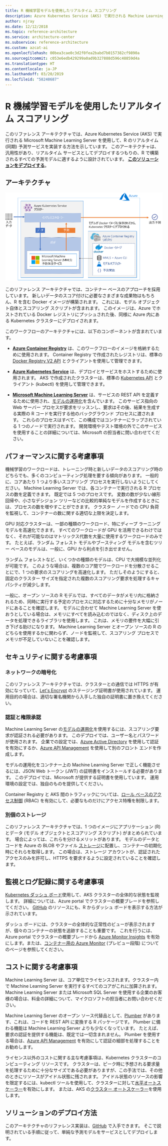```yaml
---
title: R 機械学習モデルを使用したリアルタイム スコアリング
description: Azure Kubernetes Service (AKS) で実行される Machine Learning Server を使用して、R のリアルタイム予測サービスを実装します。
author: njray
ms.date: 12/12/2018
ms.topic: reference-architecture
ms.service: architecture-center
ms.subservice: reference-architecture
ms.custom: azcat-ai
ms.openlocfilehash: 00bea3cae0c3d2f0fea2babd7b0157382cf9890a
ms.sourcegitcommit: c053e6edb429299a0ad9b327888d596c48859d4a
ms.translationtype: HT
ms.contentlocale: ja-JP
ms.lasthandoff: 03/20/2019
ms.locfileid: "58248687"
---
```

# <a name="real-time-scoring-of-r-machine-learning-models"></a>R 機械学習モデルを使用したリアルタイム スコアリング

このリファレンス アーキテクチャでは、Azure Kubernetes Service (AKS) で実行される Microsoft Machine Learning Server を使用して、R のリアルタイム (同期) 予測サービスを実装する方法を示しています。 このアーキテクチャは、汎用性があり、リアルタイム サービスとしてデプロイするつもりの、R で構築されるすべての予測モデルに適するように設計されています。 **[このソリューションをデプロイする][github]**。

## <a name="architecture"></a>アーキテクチャ

![Azure で R 機械学習モデルを使用したリアルタイム スコアリング][0]

このリファレンス アーキテクチャでは、コンテナー ベースのアプローチを採用しています。 新しいデータのスコア付けに必要なさまざまな成果物はもちろん、R を含む Docker イメージが構築されます。 これには、モデル オブジェクト自体とスコアリング スクリプトが含まれます。 このイメージは、Azure でホストされている Docker レジストリにプッシュされた後、同様に Azure 内にある Kubernetes クラスターにデプロイされます。

このワークフローのアーキテクチャには、以下のコンポーネントが含まれています。

- **[Azure Container Registry][acr]** は、このワークフローのイメージを格納するために使用されます。 Container Registry で作成されたレジストリは、標準の [Docker Registry V2 API][docker] とクライアントを使用して管理できます。

- **[Azure Kubernetes Service][aks]** は、デプロイとサービスをホストするために使用されます。 AKS で作成されたクラスターは、標準の [Kubernetes API][k-api] とクライアント (kubectl) を使用して管理できます。

- **[Microsoft Machine Learning Server][mmls]** は、サービスの REST API を定義するために使用され、[モデルの運用化][operationalization]を含んでいます。 このサービス指向の Web サーバー プロセスが要求をリッスンし、要求はその後、結果を生成する実際の R コードを実行する他のバックグラウンド プロセスに渡されます。 これらのプロセスはすべて、この構成ではコンテナーにラップされている 1 つのノードで実行されます。 開発環境やテスト環境の外でこのサービスを使用することの詳細については、Microsoft の担当者に問い合わせてください。

## <a name="performance-considerations"></a>パフォーマンスに関する考慮事項

機械学習のワークロードは、トレーニング時と新しいデータのスコアリング時のどちらでも、多くのコンピューティング処理を要する傾向があります。 一般的に、コアあたり 1 つより多いスコアリング プロセスを実行しないようにしてください。 Machine Learning Server では、各コンテナーで実行される R プロセスの数を定義できます。 既定では 5 つのプロセスです。 変数の数が少ない線形回帰や、小さなデシジョン ツリーなどの比較的単純なモデルを作成するときには、プロセスの数を増やすことができます。 クラスター ノードでの CPU 負荷を監視して、コンテナーの数に関する適切な上限を決定します。

GPU 対応クラスターは、一部の種類のワークロード、特にディープ ラーニング モデルを高速化できます。 すべてのワークロードが GPU を活用できるわけではなく、それが可能なのはマトリックス代数を大量に使用するワークロードのみです。 たとえば、ランダム フォレスト モデルやブースティング モデルを含むツリー ベースのモデルは、一般に、GPU から利点を引き出せません。

ランダム フォレストなど、いくつかの種類のモデルは、CPU で大規模な並列化が可能です。 このような場合は、複数のコア間でワークロードを分散させることにで、1 つの要求のスコアリングを高速化します。 ただしそのようにすると、固定のクラスター サイズを指定された複数のスコアリング要求を処理するキャパシティが減少します。

一般に、オープン ソースの R モデルでは、すべてのデータがメモリ内に格納されるため、同時に実行する予定のプロセスに対応するために十分なメモリがノードにあることを確認します。 モデルに合わせて Machine Learning Server を使おうとしている場合は、メモリにすべてを読み込むのではなく、ディスク上のデータを処理できるライブラリを使用します。 これは、メモリの要件を大幅に引き下げる助けになります。 Machine Learning Server とオープン ソースの R のどちらを使用するかに関わらず、ノードを監視して、スコアリング プロセスでメモリが不足していないことを確認します。

## <a name="security-considerations"></a>セキュリティに関する考慮事項

### <a name="network-encryption"></a>ネットワークの暗号化

このリファレンス アーキテクチャでは、クラスターとの通信では HTTPS が有効になっていて、[Let's Encrypt][encrypt] のステージング証明書が使用されています。 運用目的の場合は、適切な署名機関から入手した独自の証明書に置き換えてください。

### <a name="authentication-and-authorization"></a>認証と権限承認

Machine Learning Server の[モデルの運用化][operationalization]を使用するには、スコアリング要求が認証される必要があります。 このデプロイでは、ユーザー名とパスワードが使用されます。 企業での設定では、[Azure Active Directory][AAD] を使用して認証を有効にするか、[Azure API Management][API] を使用して別のフロント エンドを作成します。

モデルの運用化をコンテナー上の Machine Learning Server で正しく機能させるには、JSON Web トークン (JWT) の証明書をインストールする必要があります。 このデプロイでは、Microsoft が提供する証明書を使用しています。 運用環境の設定では、独自のものを提供してください。

Container Registry と AKS 間のトラフィックについては、[ロール ベースのアクセス制御][rbac] (RBAC) を有効にして、必要なものだけにアクセス特権を制限します。

### <a name="separate-storage"></a>別個のストレージ

このリファレンス アーキテクチャでは、1 つのイメージにアプリケーション (R) とデータ (モデル オブジェクトとスコアリング スクリプト) がまとめられています。 場合によっては、これらを分けるメリットがあります。 モデルのデータとコードを Azure の BLOB やファイル [ストレージ][storage]に配置し、コンテナーの初期化時にそれらを取得します。 この場合は、ストレージ アカウントが、認証されたアクセスのみを許可し、HTTPS を要求するように設定されていることを確認します。

## <a name="monitoring-and-logging-considerations"></a>監視とログ記録に関する考慮事項

[Kubernetes ダッシュ ボード][dashboard]使用して、AKS クラスターの全体的な状態を監視します。 詳細については、Azure portal でクラスターの概要ブレードを参照してください。 [GitHub][github] のリソースにも、R からダッシュ ボードを表示する方法が示されています。

ダッシュ ボードには、クラスターの全体的な正常性のビューが表示されますが、個々のコンテナーの状態を追跡することも重要です。 これを行うには、Azure portal でクラスターの概要ブレードから [Azure Monitor Insights][monitor] を有効にします。または、[コンテナー用の Azure Monitor][monitor-containers] (プレビュー段階) についてのページを参照してください。

## <a name="cost-considerations"></a>コストに関する考慮事項

Machine Learning Server は、コア単位でライセンスされます。クラスター内で Machine Learning Server を実行するすべてのコアがこれに加算されます。 Machine Learning Server または Microsoft SQL Server を使用する企業のお客様の場合は、料金の詳細について、マイクロソフトの担当者にお問い合わせください。

Machine Learning Server のオープン ソース代替品として、[Plumber][plumber] があります、これは、コードを REST API に変換する R パッケージです。 Plumber に備わる機能は Machine Learning Server よりも少なくなっています。 たとえば、要求の認証を提供する機能は、既定では一切含まれません。 Plumber を使用する場合は、[Azure API Management][API] を有効にして認証の細部を処理することをお勧めします。

ライセンス以外のコストに関する主な考慮事項は、Kubernetes クラスターのコンピューティング リソースです。 クラスターは、ピーク時に予想される要求量を処理するために十分なサイズである必要がありますが、この手法では、その他のときにリソースがアイドル状態に残されます。 アイドル状態のリソースの影響を限定するには、kubectl ツールを使用して、クラスターに対して[水平オートスケーラー][autoscaler]を有効にします。 または、AKS の[クラスター オートスケーラー][cluster-autoscaler]を使用します。

## <a name="deploy-the-solution"></a>ソリューションのデプロイ方法

このアーキテクチャのリファレンス実装は、[GitHub][github] で入手できます。 そこで説明されている手順に従って、単純な予測モデルをサービスとしてデプロイします。

<!-- links -->
[AAD]: /azure/active-directory/fundamentals/active-directory-whatis
[API]: /azure/api-management/api-management-key-concepts
[ACR]: /azure/container-registry/container-registry-intro
[AKS]: /azure/aks/intro-kubernetes
[autoscaler]: https://kubernetes.io/docs/tasks/run-application/horizontal-pod-autoscale/
[cluster-autoscaler]: /azure/aks/autoscaler
[monitor]: /azure/monitoring/monitoring-container-insights-overview
[dashboard]: /azure/aks/kubernetes-dashboard
[docker]: https://docs.docker.com/registry/spec/api/
[encrypt]: https://letsencrypt.org/
[gitHub]: https://github.com/Azure/RealtimeRDeployment
[K-API]: https://kubernetes.io/docs/reference/
[MMLS]: /machine-learning-server/what-is-machine-learning-server
[monitor-containers]: /azure/azure-monitor/insights/container-insights-overview
[operationalization]: /machine-learning-server/what-is-operationalization
[plumber]: https://www.rplumber.io
[RBAC]: /azure/role-based-access-control/overview
[storage]: /azure/storage/common/storage-introduction
[0]: ./_images/realtime-scoring-r.png
